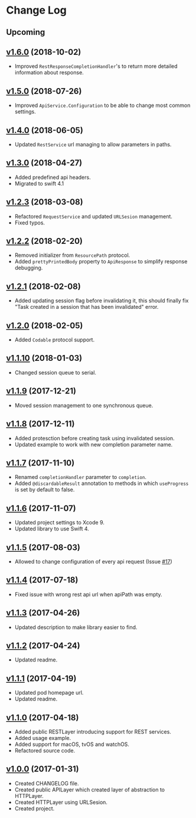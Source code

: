 # Change Log

## Upcoming

## [v1.6.0](https://github.com/xsolve-pl/swift-api/tree/1.6.0) (2018-10-02)
- Improved `RestResponseCompletionHandler`'s to return more detailed information about response.

## [v1.5.0](https://github.com/xsolve-pl/swift-api/tree/1.5.0) (2018-07-26)
- Improved `ApiService.Configuration` to be able to change most common settings.

## [v1.4.0](https://github.com/xsolve-pl/swift-api/tree/1.4.0) (2018-06-05)
- Updated `RestService` url managing to allow parameters in paths.

## [v1.3.0](https://github.com/xsolve-pl/swift-api/tree/1.3.0) (2018-04-27)
- Added predefined api headers.
- Migrated to swift 4.1

## [v1.2.3](https://github.com/xsolve-pl/swift-api/tree/1.2.3) (2018-03-08)
- Refactored `RequestService` and updated `URLSesion` management.
- Fixed typos.

## [v1.2.2](https://github.com/xsolve-pl/swift-api/tree/1.2.2) (2018-02-20)
- Removed initializer from `ResourcePath` protocol.
- Added `prettyPrintedBody` property to `ApiResponse` to simplify response debugging.

## [v1.2.1](https://github.com/xsolve-pl/swift-api/tree/1.2.1) (2018-02-08)
- Added updating session flag before invalidating it, this should finally fix "Task created in a session that has been invalidated" error.

## [v1.2.0](https://github.com/xsolve-pl/swift-api/tree/1.2.0) (2018-02-05)
- Added `Codable` protocol support.

## [v1.1.10](https://github.com/xsolve-pl/swift-api/tree/1.1.10) (2018-01-03)
- Changed session queue to serial.

## [v1.1.9](https://github.com/xsolve-pl/swift-api/tree/1.1.9) (2017-12-21)
- Moved session management to one synchronous queue.

## [v1.1.8](https://github.com/xsolve-pl/swift-api/tree/1.1.8) (2017-12-11)
- Added protesction before creating task using invalidated session.
- Updated example to work with new completion parameter name.

## [v1.1.7](https://github.com/xsolve-pl/swift-api/tree/1.1.7) (2017-11-10)
- Renamed `completionHandler` parameter to `completion`.
- Added `@discardableResult` annotation to methods in which `useProgress` is set by default to false.

## [v1.1.6](https://github.com/xsolve-pl/swift-api/tree/1.1.6) (2017-11-07)
- Updated project settings to Xcode 9.
- Updated library to use Swift 4.

## [v1.1.5](https://github.com/xsolve-pl/swift-api/tree/1.1.5) (2017-08-03)
- Allowed to change configuration of every api request (Issue [#17](https://github.com/xsolve-pl/swift-api/issues/17))

## [v1.1.4](https://github.com/xsolve-pl/swift-api/tree/1.1.4) (2017-07-18)
- Fixed issue with wrong rest api url when apiPath was empty.

## [v1.1.3](https://github.com/xsolve-pl/swift-api/tree/1.1.3) (2017-04-26)
- Updated description to make library easier to find.

## [v1.1.2](https://github.com/xsolve-pl/swift-api/tree/1.1.2) (2017-04-24)
- Updated readme.

## [v1.1.1](https://github.com/xsolve-pl/swift-api/tree/1.1.1) (2017-04-19)
  - Updated pod homepage url.
  - Updated readme.

## [v1.1.0](https://github.com/xsolve-pl/swift-api/tree/1.1.0) (2017-04-18)
  - Added public RESTLayer introducing support for REST services.
  - Added usage example.
  - Added support for macOS, tvOS and watchOS.
  - Refactored source code.

## [v1.0.0](https://github.com/xsolve-pl/swift-api/tree/1.0.0) (2017-01-31)
  - Created CHANGELOG file.
  - Created public APILayer which created layer of abstraction to HTTPLayer.
  - Created HTTPLayer using URLSesion.
  - Created project.
